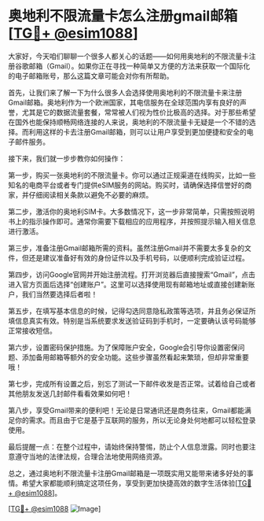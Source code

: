 # 奥地利不限流量卡怎么注册gmail邮箱[[TG💪+ @esim1088](https://t.me/s/esim1088)]

大家好，今天咱们聊聊一个很多人都关心的话题——如何用奥地利的不限流量卡注册谷歌邮箱（Gmail）。如果你正在寻找一种简单又方便的方法来获取一个国际化的电子邮箱账号，那么这篇文章可能会对你有所帮助。

首先，让我们来了解一下为什么很多人会选择使用奥地利的不限流量卡来注册Gmail邮箱。奥地利作为一个欧洲国家，其电信服务在全球范围内享有良好的声誉，尤其是它的数据流量套餐，常常被人们视为性价比极高的选择。对于那些希望在国外也能保持顺畅网络连接的人来说，奥地利的不限流量卡无疑是一个不错的选择。而利用这样的卡去注册Gmail邮箱，则可以让用户享受到更加便捷和安全的电子邮件服务。

接下来，我们就一步步教你如何操作：

第一步，购买一张奥地利的不限流量卡。你可以通过正规渠道在线购买，比如一些知名的电商平台或者专门提供eSIM服务的网站。购买时，请确保选择信誉好的商家，并仔细阅读相关条款以避免不必要的麻烦。

第二步，激活你的奥地利SIM卡。大多数情况下，这一步非常简单，只需按照说明书上的指示操作即可。通常你需要下载相应的应用程序，并按照提示输入相关信息进行激活。

第三步，准备注册Gmail邮箱所需的资料。虽然注册Gmail并不需要太多复杂的文件，但还是建议准备好有效的身份证件以及手机号码，以便顺利完成验证过程。

第四步，访问Google官网并开始注册流程。打开浏览器后直接搜索“Gmail”，点击进入官方页面后选择“创建账户”。这里可以选择使用现有邮箱地址或直接创建新账户，我们当然要选择后者啦！

第五步，在填写基本信息的时候，记得勾选同意隐私政策等选项，并且务必保证所填信息真实有效。特别是当系统要求发送验证码到手机时，一定要确认该号码能够正常接收短信。

第六步，设置密码保护措施。为了保障账户安全，Google会引导你设置密保问题、添加备用邮箱等额外的安全功能。这些步骤虽然看起来繁琐，但却非常重要哦！

第七步，完成所有设置之后，别忘了测试一下邮件收发是否正常。试着给自己或者其他朋友发送几封邮件看看效果如何吧！

第八步，享受Gmail带来的便利吧！无论是日常通讯还是商务往来，Gmail都能满足你的需求。而且由于它是基于互联网的服务，所以无论身处何地都可以轻松登录使用。

最后提醒一点：在整个过程中，请始终保持警惕，防止个人信息泄露。同时也要注意遵守当地的法律法规，合理合法地使用网络资源。

总之，通过奥地利不限流量卡注册Gmail邮箱是一项既实用又能带来诸多好处的事情。希望大家都能顺利搞定这项任务，享受到更加快捷高效的数字生活体验[[TG💪+ @esim1088](https://t.me/s/esim1088)]。

[[TG💪+ @esim1088](https://t.me/s/esim1088) ![Image](https://i.postimg.cc/4NQfJmqS/Snipaste-2025-05-13-00-14-12.png)]